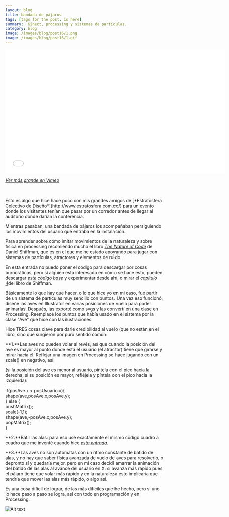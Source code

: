 ```yaml
---
layout: blog
title: bandada de pájaros
tags: [tags for the post, is here]  
summary:  Kinect, processing y sistemas de partículas.
category: blog
image: /images/blog/post16/1.png
image: /images/blog/post16/1.gif
---
```


<p><iframe frameborder="0" height="394" src="//player.vimeo.com/video/134890135" width="700"></iframe></p>

_[Ver más grande en Vimeo](https://vimeo.com/134890135)_

<br>
<br>
Esto es algo que hice hace poco con mis grandes amigos de [*Estratósfera Colectivo de Diseño*](http://www.estratosfera.com.co/) para un evento donde los visitantes tenían que pasar por un corredor antes de llegar al auditorio donde darían la conferencia.

Mientras pasaban, una bandada de pájaros los acompañaban persiguiendo los movimientos del usuario que entraba en la instalación. 

Para aprender sobre cómo imitar movimientos de la naturaleza y sobre física en processing recomiendo mucho el libro [*The Nature of Code*](http://natureofcode.com/book/) de Daniel Shiffman, que es en el que me he estado apoyando para jugar con sistemas de partículas, atractores y elementos de ruido. 

En esta entrada no puedo poner el código para descargar por cosas burocráticas, pero si alguien está interesado en cómo se hace esto, pueden descargar [*este código base*](https://dl.dropboxusercontent.com/u/21566953/mqvlm/post16_bandada/sketch140539.zip) y experimentar desde ahí, o mirar el [*capítulo 4*](http://natureofcode.com/book/chapter-4-particle-systems/)del libro de Shiffman. 

Básicamente lo que hay que hacer, o lo que hice yo en mi caso, fue partir de un sistema de partículas muy sencillo con puntos. Una vez eso funcionó, diseñé las aves en Illustrator en varias posiciones de vuelo para poder animarlas. Después, las exporté como svgs y las convertí en una clase en Processing. Reemplacé los puntos que había usado en el sistema por la clase "Ave" que hice con las ilustraciones.

Hice TRES cosas clave para darle credibilidad al vuelo (que no están en el libro, sino que surgieron por puro sentido común:

**1.**Las aves no pueden volar al revés, así que cuando la posición del ave es mayor al punto donde está el usuario (el atractor) tiene que girarse y mirar hacia él. Reflejar una imagen en Processing se hace jugando con un scale() en negativo, así:

(si la posición del ave es menor al usuario, píntela con el pico hacia la derecha, si su posición es mayor, refléjela y píntela con el pico hacia la izquierda):


 if(posAve.x < posUsuario.x){      
     shape(ave,posAve.x,posAve.y);    
   }  else {  
     pushMatrix();  
     scale(-1,1);  
     shape(ave,-posAve.x,posAve.y);  
     popMatrix();  
     }  




**2.**Batir las alas: para eso usé exactamente el mismo código cuadro a cuadro que me inventé cuando hice [*esta entrada*](http://mqvlm.github.io/blog/mar.html). 

**3.**Las aves no son autómatas con un ritmo constante de batido de alas, y no hay que saber física avanzada de vuelo de aves para resolverlo, o depronto sí y quedaría mejor, pero en mi caso decidí amarrar la animación del batido de las alas al avance del usuario en X: si avanza más rápido pues el pájaro tiene que volar más rápido y en la naturaleza esto implicaría que tendría que mover las alas más rápido, o algo así. 
<br>

Es una cosa difícil de lograr, de las más difíciles que he hecho, pero si uno lo hace paso a paso se logra, así con todo en programación y en Processing.

![Alt text](/images/blog/post16/2.gif "bandada")




<br>
<br>

